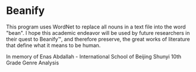 # Beanify
This program uses WordNet to replace all nouns in a text file into the word "bean". I hope this academic endeavor will be used by future researchers in their quest to Beanify™, and therefore preserve, the great works of literature that define what it means to be human.

In memory of Enas Abdallah - International School of Beijing Shunyi 10th Grade Genre Analysis